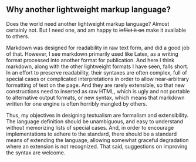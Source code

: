 Why another lightweight markup language?
----------------------------------------

Does the world need another lightweight markup language? Almost certainly not. But I need one, and am happy to ~~inflict it on~~ make it available to others.

Markdown was designed for readability in raw text form, and did a good job of that. However, I see markdown primarily used like Latex, as a writing format processed into another format for publication. And here I think markdown, along with the other lightweight formats I have seen, falls short. In an effort to preserve readability, their syntaxes are often complex, full of special cases or complicated interpretations in order to allow near-arbitrary formatting of text on the page. And they are rarely extensible, so that new constructions need to inserted as raw HTML, which is ugly and not portable to alternative output formats, or new syntax, which means that markdown written for one engine is often horribly mangled by others.

Thus, my objectives in designing textualism are formalism and extensibility. The language definition should be unambiguous, and easy to understand without memorizing lists of special cases. And, in order to encourage implementations to adhere to the standard, there should be a standard means of extending the language, allowing somewhat graceful degradation where an extension is not recognized. That said, suggestions on improving the syntax are welcome.
